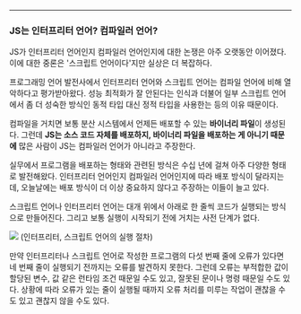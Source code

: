 
---

### JS는 인터프리터 언어? 컴파일러 언어?

JS가 인터프리터 언어인지 컴파일러 언어인지에 대한 논쟁은 아주 오랫동안 이어졌다.
이에 대한 중론은 '스크립트 언어이다'지만 실상은 더 복잡하다.

프로그래밍 언어 발전사에서 인터프리터 언어와 스크립트 언어는 컴파일 언어에 비해 열악하다고 평가받아왔다. 성능 최적화가 잘 안된다는 인식과 더불어 일부 스크립트 언어에서 좀 더 성숙한 방식인 동적 타입 대신 정적 타입을 사용한는 등의 이유 때문이다.

컴파일을 거치면 보통 분산 시스템에서 언제든 배포할 수 있는 **바이너리 파일**이 생성된다. 
그런데 **JS는 소스 코드 자체를 배포하지, 바이너리 파일을 배포하는 게 아니기 때문에** 많은 사람이 JS는 컴파일러 언어가 아니라고 주장한다. 

실무에서 프로그램을 배포하는 형태와 관련된 방식은 수십 년에 걸쳐 아주 다양한 형태로 발전해왔다. 
인터프리터 언어인지 컴파일러 언어인지에 따라 배포 방식이 달라지는데, 오늘날에는 배포 방식이 더 이상 중요하지 않다고 주장하는 이들이 늘고 있다.

스크립트 언어나 인터프리터 언어는 대개 위에서 아래로 한 줄씩 코드가 실행되는 방식으로 만들어진다. 그리고 보통 실행이 시작되기 전에 거치는 사전 단계가 없다.


![](https://i.imgur.com/Oyj683G.png)
(인터프리터, 스크립트 언어의 실행 절차)

만약 인터프리터나 스크립트 언어로 작성한 프로그램의 다섯 번째 줄에 오류가 있다면 네 번째 줄이 실행되기 전까지는 오류를 발견하지 못한다.
그런데 오류는 부적합한 값이 할당된 변수, 값 같은 런타임 조건 때문일 수도 있고, 잘못된 문이나 명령 때문일 수도 있다. 상황에 따라 오류가 있는 줄이 실행될 때까지 오류 처리를 미루는 작업이 괜찮을 수도 있고 괜찮지 않을 수도 있다.

